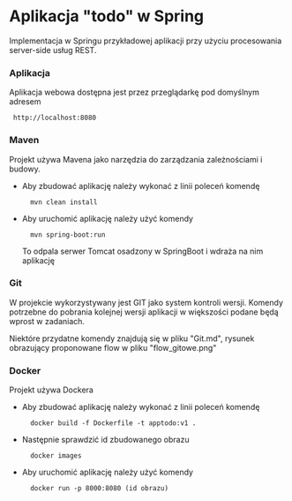 Aplikacja "todo" w Spring
===================

Implementacja w Springu przykładowej aplikacji przy użyciu procesowania server-side
usług REST.


### Aplikacja

Aplikacja webowa dostępna jest przez przeglądarkę pod domyślnym adresem

     http://localhost:8080

### Maven

Projekt używa Mavena jako narzędzia do zarządzania zależnościami i budowy.

- Aby zbudować aplikację należy wykonać z linii poleceń komendę

        mvn clean install

- Aby uruchomić aplikację należy użyć komendy

        mvn spring-boot:run 

  To odpala serwer Tomcat osadzony w SpringBoot i wdraża na nim aplikację

### Git

W projekcie wykorzystywany jest GIT jako system kontroli wersji. Komendy potrzebne do pobrania kolejnej
wersji aplikacji w większości podane będą wprost w zadaniach.

Niektóre przydatne komendy znajdują się w pliku "Git.md", rysunek obrazujący proponowane flow w pliku "flow_gitowe.png"

### Docker
Projekt używa Dockera

- Aby zbudować aplikację należy wykonać z linii poleceń komendę

        docker build -f Dockerfile -t apptodo:v1 .

- Następnie sprawdzić id zbudowanego obrazu
      
        docker images

- Aby uruchomić aplikację należy użyć komendy

        docker run -p 8000:8080 (id obrazu)

  